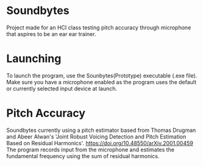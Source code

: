 # Soundbytes
Project made for an HCI class testing pitch accuracy through microphone that aspires to be an ear ear trainer.

# Launching
To launch the program, use the Sounbytes(Prototype) executable (.exe file). Make sure you have a microphone enabled as the program uses
the default or currently selected input device at launch.

# Pitch Accuracy
Soundbytes currently using a pitch estimator based from Thomas Drugman and Abeer Alwan's 'Joint Robust Voicing Detection and Pitch 
Estimation Based on Residual Harmonics'.  https://doi.org/10.48550/arXiv.2001.00459
The program records input from the microphone and estimates the fundamental frequency using the sum of residual harmonics.

